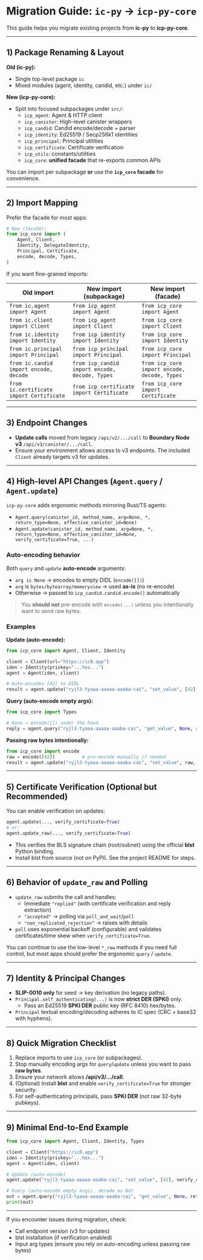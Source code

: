 # Migration Guide: `ic-py` → `icp-py-core`

This guide helps you migrate existing projects from **ic-py** to **icp-py-core**.

---

## 1) Package Renaming & Layout

**Old (ic-py):**
- Single top-level package `ic`
- Mixed modules (agent, identity, candid, etc.) under `ic/`

**New (icp-py-core):**
- Split into focused subpackages under `src/`:
  - `icp_agent`: Agent & HTTP client
  - `icp_canister`: High-level canister wrappers
  - `icp_candid`: Candid encode/decode + parser
  - `icp_identity`: Ed25519 / Secp256k1 identities
  - `icp_principal`: Principal utilities
  - `icp_certificate`: Certificate verification
  - `icp_utils`: constants/utilities
  - `icp_core`: **unified facade** that re-exports common APIs

You can import per subpackage **or** use the **`icp_core` facade** for convenience.

---

## 2) Import Mapping

Prefer the facade for most apps:

```python
# New (facade):
from icp_core import (
    Agent, Client,
    Identity, DelegateIdentity,
    Principal, Certificate,
    encode, decode, Types,
)
```

If you want fine-grained imports:

| Old import                               | New import (subpackage)                        | New import (facade)              |
|------------------------------------------|------------------------------------------------|----------------------------------|
| `from ic.agent import Agent`             | `from icp_agent import Agent`                  | `from icp_core import Agent`     |
| `from ic.client import Client`           | `from icp_agent import Client`                 | `from icp_core import Client`    |
| `from ic.identity import Identity`       | `from icp_identity import Identity`            | `from icp_core import Identity`  |
| `from ic.principal import Principal`     | `from icp_principal import Principal`          | `from icp_core import Principal` |
| `from ic.candid import encode, decode`   | `from icp_candid import encode, decode, Types` | `from icp_core import encode, decode, Types` |
| `from ic.certificate import Certificate` | `from icp_certificate import Certificate`      | `from icp_core import Certificate` |

---

## 3) Endpoint Changes

- **Update calls** moved from legacy `/api/v2/.../call` to **Boundary Node v3** `/api/v3/canister/.../call`.
- Ensure your environment allows access to v3 endpoints. The included `Client` already targets v3 for updates.

---

## 4) High-level API Changes (`Agent.query` / `Agent.update`)

`icp-py-core` adds ergonomic methods mirroring Rust/TS agents:

- `Agent.query(canister_id, method_name, arg=None, *, return_type=None, effective_canister_id=None)`
- `Agent.update(canister_id, method_name, arg=None, *, return_type=None, effective_canister_id=None, verify_certificate=True, ...)`

### Auto-encoding behavior
Both `query` and `update` **auto-encode** arguments:

- `arg is None` → encodes to empty DIDL (`encode([])`)
- `arg` is `bytes/bytearray/memoryview` → used **as-is** (no re-encode)
- Otherwise → passed to `icp_candid.candid.encode()` automatically

> You **should not** pre-encode with `encode(...)` unless you intentionally want to send raw bytes.

### Examples

**Update (auto-encode):**
```python
from icp_core import Agent, Client, Identity

client = Client(url="https://ic0.app")
iden = Identity(privkey="...hex...")
agent = Agent(iden, client)

# Auto-encodes [42] to DIDL
result = agent.update("ryjl3-tyaaa-aaaaa-aaaba-cai", "set_value", [42], verify_certificate=True)
```

**Query (auto-encode empty args):**
```python
from icp_core import Types

# None → encode([]) under the hood
reply = agent.query("ryjl3-tyaaa-aaaaa-aaaba-cai", "get_value", None, return_type=[Types.Nat])
```

**Passing raw bytes intentionally:**
```python
from icp_core import encode
raw = encode([42])          # pre-encode manually if needed
result = agent.update("ryjl3-tyaaa-aaaaa-aaaba-cai", "set_value", raw, verify_certificate=True)
```

---

## 5) Certificate Verification (Optional but Recommended)

You can enable verification on updates:

```python
agent.update(..., verify_certificate=True)
# or:
agent.update_raw(..., verify_certificate=True)
```

- This verifies the BLS signature chain (root/subnet) using the official **blst** Python binding.
- Install blst from source (not on PyPI). See the project README for steps.

---

## 6) Behavior of `update_raw` and Polling

- `update_raw` submits the call and handles:
  - Immediate `"replied"` (with certificate verification and reply extraction)
  - `"accepted"` → polling via `poll_and_wait`/`poll`
  - `"non_replicated_rejection"` → raises with details
- `poll` uses exponential backoff (configurable) and validates certificates/time skew when `verify_certificate=True`.

You can continue to use the low-level `*_raw` methods if you need full control, but most apps should prefer the ergonomic `query` / `update`.

---

## 7) Identity & Principal Changes

- **SLIP-0010 only** for seed → key derivation (no legacy paths).
- `Principal.self_authenticating(...)` is now **strict DER (SPKI)** only.
  - Pass an Ed25519 **SPKI DER** public key (RFC 8410) hex/bytes.
- `Principal` textual encoding/decoding adheres to IC spec (CRC + base32 with hyphens).

---

## 8) Quick Migration Checklist

1. Replace imports to use `icp_core` (or subpackages).
2. Stop manually encoding args for `query`/`update` unless you want to pass **raw bytes**.
3. Ensure your network allows **/api/v3/.../call**.
4. (Optional) Install **blst** and enable `verify_certificate=True` for stronger security.
5. For self-authenticating principals, pass **SPKI DER** (not raw 32-byte pubkeys).

---

## 9) Minimal End-to-End Example

```python
from icp_core import Agent, Client, Identity, Types

client = Client("https://ic0.app")
iden = Identity(privkey="...hex...")
agent = Agent(iden, client)

# Update (auto-encode)
agent.update("ryjl3-tyaaa-aaaaa-aaaba-cai", "set_value", [42], verify_certificate=True)

# Query (auto-encode empty args), decode as Nat
out = agent.query("ryjl3-tyaaa-aaaaa-aaaba-cai", "get_value", None, return_type=[Types.Nat])
print(out)
```

---

If you encounter issues during migration, check:
- Call endpoint version (v3 for updates)
- blst installation (if verification enabled)
- Input arg types (ensure you rely on auto-encoding unless passing raw bytes)
